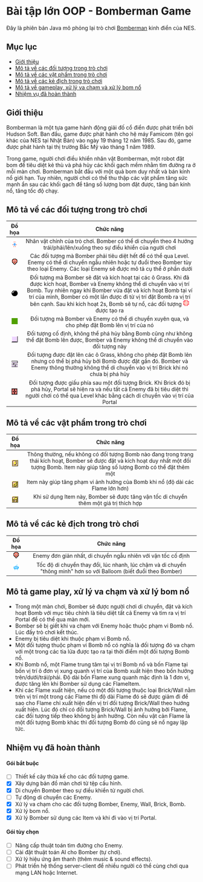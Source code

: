 # Bài tập lớn OOP - Bomberman Game
Đây là phiên bản Java mô phỏng lại trò chơi [Bomberman](https://www.youtube.com/watch?v=mKIOVwqgSXM) kinh điển của NES.


## Mục lục
* [Giới thiệu](#giới-thiệu)
* [Mô tả về các đối tượng trong trò chơi](#mô-tả-về-các-đối-tượng-trong-trò-chơi)
* [Mô tả về các vật phẩm trong trò chơi](#mô-tả-về-các-vật-phẩm-trong-trò-chơi)
* [Mô tả về các kẻ địch trong trò chơi](#mô-tả-về-các-kẻ-địch-trong-trò-chơi)
* [Mô tả về gameplay, xử lý va chạm và xử lý bom nổ](#mô-tả-game-play-xử-lý-va-chạm-và-xử-lý-bom-nổ)
* [Nhiệm vụ đã hoàn thành](#nhiệm-vụ-đã-hoàn-thành)


## Giới thiệu
Bomberman là một tựa game hành động giải đố cổ điển được phát triển bởi Hudson Soft. Ban đầu, game được phát hành cho hệ máy Famicom (tên gọi khác của NES tại Nhật Bản) vào ngày 19 tháng 12 năm 1985. Sau đó, game được phát hành tại thị trường Bắc Mỹ vào tháng 1 năm 1989.

Trong game, người chơi điều khiển nhân vật Bomberman, một robot đặt bom để tiêu diệt kẻ thù và phá hủy các khối gạch mềm nhằm tìm đường ra ở mỗi màn chơi. Bomberman bắt đầu với một quả bom duy nhất và bán kính nổ giới hạn. Tuy nhiên, người chơi có thể thu thập các vật phẩm tăng sức mạnh ẩn sau các khối gạch để tăng số lượng bom đặt được, tăng bán kính nổ, tăng tốc độ chạy.


## Mô tả về các đối tượng trong trò chơi
|                   Đồ họa                  |                                                                                                                                                                                       Chức năng                                                                                                                                                                                       |
|:-----------------------------------------:|:-------------------------------------------------------------------------------------------------------------------------------------------------------------------------------------------------------------------------------------------------------------------------------------------------------------------------------------------------------------------------------------:|
|   ![Player](res/sprites/player_down.png)  |                                                                                                                                Nhân vật chính của trò chơi. Bomber có thể di chuyển theo 4 hướng trái/phải/lên/xuống theo sự điều khiển của người chơi                                                                                                                                |
| ![Enemy](res/sprites/balloom_right_1.png) |                                                                                            Các đối tượng mà Bomber phải tiêu diệt hết để có thể qua Level. Enemy có thể di chuyển ngẫu nhiên hoặc tự đuổi theo Bomber tùy theo loại Enemy. Các loại Enemy sẽ được mô tả cụ thể ở phần dưới                                                                                            |
|       ![Bomb](res/sprites/bomb.png)       | Đối tượng mà Bomber sẽ đặt và kích hoạt tại các ô Grass. Khi đã được kích hoạt, Bomber và Enemy không thể di chuyển vào vị trí Bomb. Tuy nhiên ngay khi Bomber vừa đặt và kích hoạt Bomb tại ví trí của mình, Bomber có một lần được đi từ vị trí đặt Bomb ra vị trí bên cạnh. Sau khi kích hoạt 2s, Bomb sẽ tự nổ, các đối tượng ![Flame](res/sprites/bomb_exploded_0.png) được tạo ra |
|      ![Grass](res/sprites/grass.png)      |                                                                                                                                            Đối tượng mà Bomber và Enemy có thể di chuyển xuyên qua, và cho phép đặt Bomb lên vị trí của nó                                                                                                                                            |
|       ![Wall](res/sprites/wall.png)       |                                                                                                                       Đối tượng cố định, không thể phá hủy bằng Bomb cũng như không thể đặt Bomb lên được, Bomber và Enemy không thể di chuyển vào đối tượng này                                                                                                                      |
|      ![Brick](res/sprites/brick.png)      |                                                                                       Đối tượng được đặt lên các ô Grass, không cho phép đặt Bomb lên nhưng có thể bị phá hủy bởi Bomb được đặt gần đó. Bomber và Enemy thông thường không thể di chuyển vào vị trí Brick khi nó chưa bị phá hủy                                                                                      |
|     ![Portal](res/sprites/portal.png)     |                                                                                    Đối tượng được giấu phía sau một đối tượng Brick. Khi Brick đó bị phá hủy, Portal sẽ hiện ra và nếu tất cả Enemy đã bị tiêu diệt thì người chơi có thể qua Level khác bằng cách di chuyển vào vị trí của Portal                                                                                    |


## Mô tả về các vật phẩm trong trò chơi
|                    Đồ họa                    |                                                                                             Chức năng                                                                                            |
|:--------------------------------------------:|:------------------------------------------------------------------------------------------------------------------------------------------------------------------------------------------------:|
|  ![BombItem](res/sprites/powerup_bombs.png)  | Thông thường, nếu không có đối tượng Bomb nào đang trong trạng thái kích hoạt, Bomber sẽ được đặt và kích hoạt duy nhất một đối tượng Bomb. Item này giúp tăng số lượng Bomb có thể đặt thêm một |
| ![FlameItem](res/sprites/powerup_flames.png) |                                                          Item này giúp tăng phạm vi ảnh hưởng của Bomb khi nổ (độ dài các Flame lớn hơn)                                                         |
|  ![SpeedItem](res/sprites/powerup_speed.png) |                                                      Khi sử dụng Item này, Bomber sẽ được tăng vận tốc di chuyển thêm một giá trị thích hợp                                                      |


## Mô tả về các kẻ địch trong trò chơi
|                    Đồ họa                   |                                                      Chức năng                                                      |
|:-------------------------------------------:|:-------------------------------------------------------------------------------------------------------------------:|
| ![Balloom](res/sprites/balloom_right_1.png) |                            Enemy đơn giản nhất, di chuyển ngẫu nhiên với vận tốc cố định                            |
|    ![Oneal](res/sprites/oneal_right1.png)   | Tốc độ di chuyển thay đổi, lúc nhanh, lúc chậm và di chuyển "thông minh" hơn so với Balloom (biết đuổi theo Bomber) |


## Mô tả game play, xử lý va chạm và xử lý bom nổ
- Trong một màn chơi, Bomber sẽ được người chơi di chuyển, đặt và kích hoạt Bomb với mục tiêu chính là tiêu diệt tất cả Enemy và tìm ra vị trí Portal để có thể qua màn mới.
- Bomber sẽ bị giết khi va chạm với Enemy hoặc thuộc phạm vi Bomb nổ. Lúc đấy trò chơi kết thúc.
- Enemy bị tiêu diệt khi thuộc phạm vi Bomb nổ.
- Một đối tượng thuộc phạm vi Bomb nổ có nghĩa là đối tượng đó va chạm với một trong các tia lửa được tạo ra tại thời điểm một đối tượng Bomb nổ.
- Khi Bomb nổ, một Flame trung tâm tại vị trí Bomb nổ và bốn Flame tại bốn vị trí ô đơn vị xung quanh vị trí của Bomb xuất hiện theo bốn hướng trên/dưới/trái/phải. Độ dài bốn Flame xung quanh   mặc định là 1 đơn vị, được tăng lên khi Bomber sử dụng các FlameItem.
- Khi các Flame xuất hiện, nếu có một đối tượng thuộc loại Brick/Wall nằm trên vị trí một trong các Flame thì độ dài Flame đó sẽ được giảm đi để sao cho Flame chỉ xuất hiện đến vị trí đối tượng Brick/Wall theo hướng xuất hiện. Lúc đó chỉ có đối tượng Brick/Wall bị ảnh hưởng bởi Flame, các đối tượng tiếp theo không bị ảnh hưởng. Còn nếu vật cản Flame là một đối tượng Bomb khác thì đối tượng Bomb đó cũng sẽ nổ ngay lập tức.


## Nhiệm vụ đã hoàn thành
#### Gói bắt buộc
- [ ] Thiết kế cây thừa kế cho các đối tượng game.
- [x] Xây dựng bản đồ màn chơi từ tệp cấu hình.
- [x] Di chuyển Bomber theo sự điều khiển từ người chơi.
- [ ] Tự động di chuyển các Enemy.
- [x] Xử lý va chạm cho các đối tượng Bomber, Enemy, Wall, Brick, Bomb.
- [x] Xử lý bom nổ.
- [x] Xử lý Bomber sử dụng các Item và khi đi vào vị trí Portal.  
#### Gói tùy chọn
- [ ] Nâng cấp thuật toán tìm đường cho Enemy.
- [ ] Cài đặt thuật toán AI cho Bomber (tự chơi).
- [ ] Xử lý hiệu ứng âm thanh (thêm music & sound effects).
- [ ] Phát triển hệ thống server-client để nhiều người có thể cùng chơi qua mạng LAN hoặc Internet.
